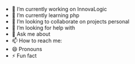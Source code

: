 - 🔭 I’m currently working on InnovaLogic
- 🌱 I’m currently learning php
- 👯 I’m looking to collaborate on projects personal
- 🤔 I’m looking for help with
- 💬 Ask me about
- 📫 How to reach me:
- 😄 Pronouns
- ⚡ Fun fact